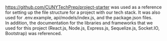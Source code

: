 https://github.com/CUNYTechPrep/project-starter was used as a reference for setting up the file structure for a project with our tech stack. It was also used for .env.example, api/models/index.js, and the package.json files.
<br>
In addition, the documentation for the libraries and frameworks that we used for this project (React.js, Node.js, Express.js, Sequelize.js, Socket.IO, Bootstrap) was referenced.
